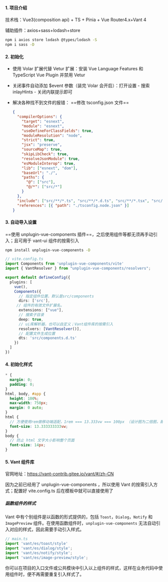 #### 1. 项目介绍

技术栈：Vue3(composition api) + TS + Pinia + Vue Router4.x+Vant 4

辅助插件：axios+sass+lodash+store

```bash
npm i axios store lodash @types/lodash -S
npm i sass -D
```



#### 2. 初始化

- 使用 Volar 扩展代替 Vetur 扩展：安装 Vue Language Features 和 TypeScript Vue Plugin 并禁用 Vetur
- 关闭事件自动添加 $event 参数（装完 Volar 会开启）：打开设置 - 搜索 inlayHints - 关闭内联提示即可

- 解决各种找不到文件的报错： ==修改 tsconfig.json 文件==

  ```json
  {
    "compilerOptions": {
      "target": "esnext",
      "module": "esnext",
      "useDefineForClassFields": true,
      "moduleResolution": "node",
      "strict": true,
      "jsx": "preserve",
      "sourceMap": true,
      "skipLibCheck": true,
      "resolveJsonModule": true,
      "esModuleInterop": true,
      "lib": ["esnext", "dom"],
      "baseUrl": "./",
      "paths": {
        "@": ["src"],
        "@/*": ["src/*"]
      }
    },
    "include": ["src/**/*.ts", "src/**/*.d.ts", "src/**/*.tsx", "src/**/*.vue", "*.ts"],
    "references": [{ "path": "./tsconfig.node.json" }]
  }
  
  ```



#### 3. 自动导入设置

==使用 unplugin-vue-components 插件==，之后使用组件等都无须再手动引入；且可用于 vant-ui 组件的按需引入

```bash
npm install unplugin-vue-components -D
```

```ts
// vite.config.ts
import Components from 'unplugin-vue-components/vite'
import { VantResolver } from "unplugin-vue-components/resolvers";

export default defineConfig({
  plugins: [
    vue(),
    Components({
      // 指定组件位置，默认是src/components
      dirs: ['src'],
     // 组件的有效文件扩展名。
      extensions: ["vue"],
      // 搜索子目录
      deep: true,
      // ui库解析器，也可以自定义；Vant组件库的按需引入
      resolvers: [VantResolver()],
      // 配置文件生成位置
      dts: 'src/components.d.ts'
    })
  ]
})
```



#### 4. 初始化样式

```scss
* {
  margin: 0;
  padding: 0;
}
html, body, #app {
  height: 100%;
  max-width: 750px;
  margin: 0 auto;
}
html {
  // 方便使用rem做移动端适配，1rem === 13.333vw === 100px （设计图为二倍图，即宽为750px的情况）
  font-size: 13.333333333vw;
}
body {
  // 防止 html 文字大小影响整个页面
  font-size: 14px;
}
```



#### 5. Vant 组件库

官网地址：https://vant-contrib.gitee.io/vant/#/zh-CN

因为之前已经用了 unplugin-vue-components ，所以使用 Vant 的按需引入方式；配置好 vite.config.ts 后在模板中就可以直接使用了

##### 函数组件的样式

Vant 中有个别组件是以函数的形式提供的，包括 `Toast`，`Dialog`，`Notify` 和 `ImagePreview` 组件。在使用函数组件时，`unplugin-vue-components` 无法自动引入对应的样式，因此需要手动引入样式。

```ts
// main.ts
import 'vant/es/toast/style'
import 'vant/es/dialog/style';
import 'vant/es/notify/style';
import 'vant/es/image-preview/style';
```

你可以在项目的入口文件或公共模块中引入以上组件的样式，这样在业务代码中使用组件时，便不再需要重复引入样式了。























